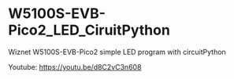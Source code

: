 # W5100S-EVB-Pico2_LED_CiruitPython
Wiznet W5100S-EVB-Pico2 simple LED program with circuitPython

Youtube: https://youtu.be/d8C2vC3n608
